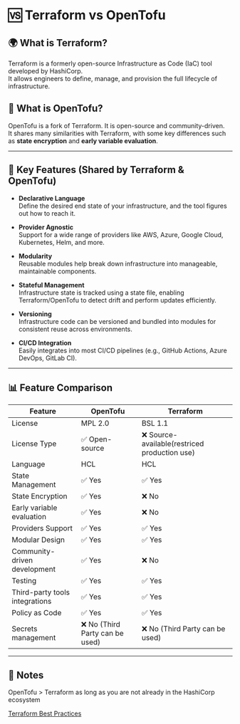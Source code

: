 # 🆚 Terraform vs OpenTofu

## 🌍 What is Terraform?
Terraform is a formerly open-source Infrastructure as Code (IaC) tool developed by HashiCorp.  
It allows engineers to define, manage, and provision the full lifecycle of infrastructure.

## 🐘 What is OpenTofu?
OpenTofu is a fork of Terraform. It is open-source and community-driven.  
It shares many similarities with Terraform, with some key differences such as **state encryption** and **early variable evaluation**.

---

## 🔑 Key Features (Shared by Terraform & OpenTofu)

- **Declarative Language**  
  Define the desired end state of your infrastructure, and the tool figures out how to reach it.

- **Provider Agnostic**  
  Support for a wide range of providers like AWS, Azure, Google Cloud, Kubernetes, Helm, and more.

- **Modularity**  
  Reusable modules help break down infrastructure into manageable, maintainable components.

- **Stateful Management**  
  Infrastructure state is tracked using a state file, enabling Terraform/OpenTofu to detect drift and perform updates efficiently.

- **Versioning**  
  Infrastructure code can be versioned and bundled into modules for consistent reuse across environments.

- **CI/CD Integration**  
  Easily integrates into most CI/CD pipelines (e.g., GitHub Actions, Azure DevOps, GitLab CI).


---

## 📊 Feature Comparison

| Feature                | OpenTofu       | Terraform       |
|------------------------|----------------|-----------------|
| License                |  MPL 2.0       |     BSL 1.1     |
| License Type           |✅ Open-source  |  ❌ Source-available(restriced production use)|
|Language                |  HCL           |     HCL         |
| State Management       |  ✅ Yes        |     ✅ Yes     |
| State Encryption       |  ✅ Yes        |     ❌ No      |
| Early variable evaluation | ✅ Yes      |     ❌ No      |
| Providers Support      |  ✅ Yes        |     ✅ Yes     |
| Modular Design         |  ✅ Yes        |     ✅ Yes     |
| Community-driven development | ✅ Yes   |     ❌ No      |
| Testing                |  ✅ Yes        |     ✅ Yes     |
|Third-party tools integrations| ✅ Yes   |     ✅ Yes     |
| Policy as Code         |  ✅ Yes        |     ✅ Yes     |
| Secrets management     | ❌ No (Third Party can be used) | ❌ No (Third Party can be used)|

---

## 🧠 Notes
OpenTofu > Terraform as long as you are not already in the HashiCorp ecosystem

[Terraform Best Practices](https://www.terraform-best-practices.com/)